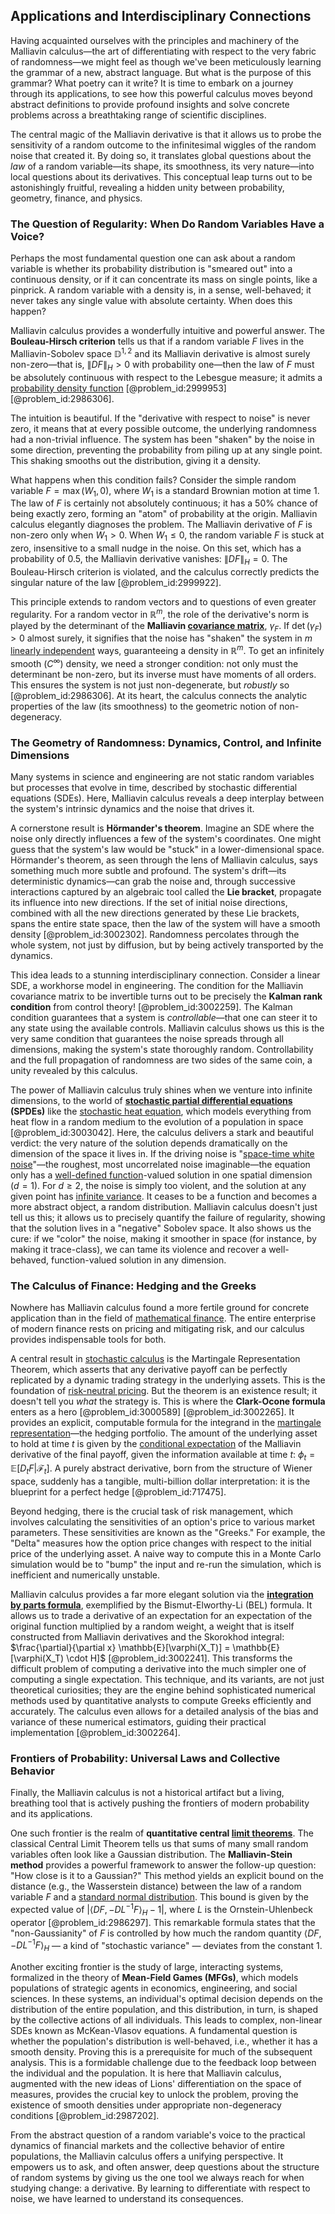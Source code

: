 ## Applications and Interdisciplinary Connections

Having acquainted ourselves with the principles and machinery of the Malliavin calculus—the art of differentiating with respect to the very fabric of randomness—we might feel as though we've been meticulously learning the grammar of a new, abstract language. But what is the purpose of this grammar? What poetry can it write? It is time to embark on a journey through its applications, to see how this powerful calculus moves beyond abstract definitions to provide profound insights and solve concrete problems across a breathtaking range of scientific disciplines.

The central magic of the Malliavin derivative is that it allows us to probe the sensitivity of a random outcome to the infinitesimal wiggles of the random noise that created it. By doing so, it translates global questions about the *law* of a random variable—its shape, its smoothness, its very nature—into local questions about its derivatives. This conceptual leap turns out to be astonishingly fruitful, revealing a hidden unity between probability, geometry, finance, and physics.

### The Question of Regularity: When Do Random Variables Have a Voice?

Perhaps the most fundamental question one can ask about a random variable is whether its probability distribution is "smeared out" into a continuous density, or if it can concentrate its mass on single points, like a pinprick. A random variable with a density is, in a sense, well-behaved; it never takes any single value with absolute certainty. When does this happen?

Malliavin calculus provides a wonderfully intuitive and powerful answer. The **Bouleau-Hirsch criterion** tells us that if a random variable $F$ lives in the Malliavin-Sobolev space $\mathbb{D}^{1,2}$ and its Malliavin derivative is almost surely non-zero—that is, $\| DF \|_H > 0$ with probability one—then the law of $F$ must be absolutely continuous with respect to the Lebesgue measure; it admits a [probability density function](@article_id:140116) [@problem_id:2999953] [@problem_id:2986306].

The intuition is beautiful. If the "derivative with respect to noise" is never zero, it means that at every possible outcome, the underlying randomness had a non-trivial influence. The system has been "shaken" by the noise in some direction, preventing the probability from piling up at any single point. This shaking smooths out the distribution, giving it a density.

What happens when this condition fails? Consider the simple random variable $F = \max(W_1, 0)$, where $W_1$ is a standard Brownian motion at time 1. The law of $F$ is certainly not absolutely continuous; it has a 50% chance of being exactly zero, forming an "atom" of probability at the origin. Malliavin calculus elegantly diagnoses the problem. The Malliavin derivative of $F$ is non-zero only when $W_1 > 0$. When $W_1 \le 0$, the random variable $F$ is stuck at zero, insensitive to a small nudge in the noise. On this set, which has a probability of 0.5, the Malliavin derivative vanishes: $\| DF \|_H = 0$. The Bouleau-Hirsch criterion is violated, and the calculus correctly predicts the singular nature of the law [@problem_id:2999922].

This principle extends to random vectors and to questions of even greater regularity. For a random vector in $\mathbb{R}^m$, the role of the derivative's norm is played by the determinant of the **Malliavin [covariance matrix](@article_id:138661)**, $\gamma_F$. If $\det(\gamma_F) > 0$ almost surely, it signifies that the noise has "shaken" the system in $m$ [linearly independent](@article_id:147713) ways, guaranteeing a density in $\mathbb{R}^m$. To get an infinitely smooth ($C^\infty$) density, we need a stronger condition: not only must the determinant be non-zero, but its inverse must have moments of all orders. This ensures the system is not just non-degenerate, but *robustly* so [@problem_id:2986306]. At its heart, the calculus connects the analytic properties of the law (its smoothness) to the geometric notion of non-degeneracy.

### The Geometry of Randomness: Dynamics, Control, and Infinite Dimensions

Many systems in science and engineering are not static random variables but processes that evolve in time, described by stochastic differential equations (SDEs). Here, Malliavin calculus reveals a deep interplay between the system's intrinsic dynamics and the noise that drives it.

A cornerstone result is **Hörmander's theorem**. Imagine an SDE where the noise only directly influences a few of the system's coordinates. One might guess that the system's law would be "stuck" in a lower-dimensional space. Hörmander's theorem, as seen through the lens of Malliavin calculus, says something much more subtle and profound. The system's drift—its deterministic dynamics—can grab the noise and, through successive interactions captured by an algebraic tool called the **Lie bracket**, propagate its influence into new directions. If the set of initial noise directions, combined with all the new directions generated by these Lie brackets, spans the entire state space, then the law of the system will have a smooth density [@problem_id:3002302]. Randomness percolates through the whole system, not just by diffusion, but by being actively transported by the dynamics.

This idea leads to a stunning interdisciplinary connection. Consider a linear SDE, a workhorse model in engineering. The condition for the Malliavin covariance matrix to be invertible turns out to be precisely the **Kalman rank condition** from control theory! [@problem_id:3002259]. The Kalman condition guarantees that a system is *controllable*—that one can steer it to any state using the available controls. Malliavin calculus shows us this is the very same condition that guarantees the noise spreads through all dimensions, making the system's state thoroughly random. Controllability and the full propagation of randomness are two sides of the same coin, a unity revealed by this calculus.

The power of Malliavin calculus truly shines when we venture into infinite dimensions, to the world of **[stochastic partial differential equations](@article_id:187798) (SPDEs)** like the [stochastic heat equation](@article_id:163298), which models everything from heat flow in a random medium to the evolution of a population in space [@problem_id:3003042]. Here, the calculus delivers a stark and beautiful verdict: the very nature of the solution depends dramatically on the dimension of the space it lives in. If the driving noise is "[space-time white noise](@article_id:184992)"—the roughest, most uncorrelated noise imaginable—the equation only has a [well-defined function](@article_id:146352)-valued solution in one spatial dimension ($d=1$). For $d \ge 2$, the noise is simply too violent, and the solution at any given point has [infinite variance](@article_id:636933). It ceases to be a function and becomes a more abstract object, a random distribution. Malliavin calculus doesn't just tell us this; it allows us to precisely quantify the failure of regularity, showing that the solution lives in a "negative" Sobolev space. It also shows us the cure: if we "color" the noise, making it smoother in space (for instance, by making it trace-class), we can tame its violence and recover a well-behaved, function-valued solution in any dimension.

### The Calculus of Finance: Hedging and the Greeks

Nowhere has Malliavin calculus found a more fertile ground for concrete application than in the field of [mathematical finance](@article_id:186580). The entire enterprise of modern finance rests on pricing and mitigating risk, and our calculus provides indispensable tools for both.

A central result in [stochastic calculus](@article_id:143370) is the Martingale Representation Theorem, which asserts that any derivative payoff can be perfectly replicated by a dynamic trading strategy in the underlying assets. This is the foundation of [risk-neutral pricing](@article_id:143678). But the theorem is an existence result; it doesn't tell you *what* the strategy is. This is where the **Clark-Ocone formula** enters as a hero [@problem_id:3000589] [@problem_id:3002265]. It provides an explicit, computable formula for the integrand in the [martingale representation](@article_id:182364)—the hedging portfolio. The amount of the underlying asset to hold at time $t$ is given by the [conditional expectation](@article_id:158646) of the Malliavin derivative of the final payoff, given the information available at time $t$: $\phi_t = \mathbb{E}[D_t F | \mathcal{F}_t]$. A purely abstract derivative, born from the structure of Wiener space, suddenly has a tangible, multi-billion dollar interpretation: it is the blueprint for a perfect hedge [@problem_id:717475].

Beyond hedging, there is the crucial task of risk management, which involves calculating the sensitivities of an option's price to various market parameters. These sensitivities are known as the "Greeks." For example, the "Delta" measures how the option price changes with respect to the initial price of the underlying asset. A naive way to compute this in a Monte Carlo simulation would be to "bump" the input and re-run the simulation, which is inefficient and numerically unstable.

Malliavin calculus provides a far more elegant solution via the **[integration by parts formula](@article_id:144768)**, exemplified by the Bismut-Elworthy-Li (BEL) formula. It allows us to trade a derivative of an expectation for an expectation of the original function multiplied by a random weight, a weight that is itself constructed from Malliavin derivatives and the Skorokhod integral: $\frac{\partial}{\partial x} \mathbb{E}[\varphi(X_T)] = \mathbb{E}[\varphi(X_T) \cdot H]$ [@problem_id:3002241]. This transforms the difficult problem of computing a derivative into the much simpler one of computing a single expectation. This technique, and its variants, are not just theoretical curiosities; they are the engine behind sophisticated numerical methods used by quantitative analysts to compute Greeks efficiently and accurately. The calculus even allows for a detailed analysis of the bias and variance of these numerical estimators, guiding their practical implementation [@problem_id:3002264].

### Frontiers of Probability: Universal Laws and Collective Behavior

Finally, the Malliavin calculus is not a historical artifact but a living, breathing tool that is actively pushing the frontiers of modern probability and its applications.

One such frontier is the realm of **quantitative central [limit theorems](@article_id:188085)**. The classical Central Limit Theorem tells us that sums of many small random variables often look like a Gaussian distribution. The **Malliavin-Stein method** provides a powerful framework to answer the follow-up question: "How close is it to a Gaussian?" This method yields an explicit bound on the distance (e.g., the Wasserstein distance) between the law of a random variable $F$ and a [standard normal distribution](@article_id:184015). This bound is given by the expected value of $|\langle DF, -DL^{-1}F \rangle_H - 1|$, where $L$ is the Ornstein-Uhlenbeck operator [@problem_id:2986297]. This remarkable formula states that the "non-Gaussianity" of $F$ is controlled by how much the random quantity $\langle DF, -DL^{-1}F \rangle_H$ — a kind of "stochastic variance" — deviates from the constant 1.

Another exciting frontier is the study of large, interacting systems, formalized in the theory of **Mean-Field Games (MFGs)**, which models populations of strategic agents in economics, engineering, and social sciences. In these systems, an individual's optimal decision depends on the distribution of the entire population, and this distribution, in turn, is shaped by the collective actions of all individuals. This leads to complex, non-linear SDEs known as McKean-Vlasov equations. A fundamental question is whether the population's distribution is well-behaved, i.e., whether it has a smooth density. Proving this is a prerequisite for much of the subsequent analysis. This is a formidable challenge due to the feedback loop between the individual and the population. It is here that Malliavin calculus, augmented with the new ideas of Lions' differentiation on the space of measures, provides the crucial key to unlock the problem, proving the existence of smooth densities under appropriate non-degeneracy conditions [@problem_id:2987202].

From the abstract question of a random variable's voice to the practical dynamics of financial markets and the collective behavior of entire populations, the Malliavin calculus offers a unifying perspective. It empowers us to ask, and often answer, deep questions about the structure of random systems by giving us the one tool we always reach for when studying change: a derivative. By learning to differentiate with respect to noise, we have learned to understand its consequences.